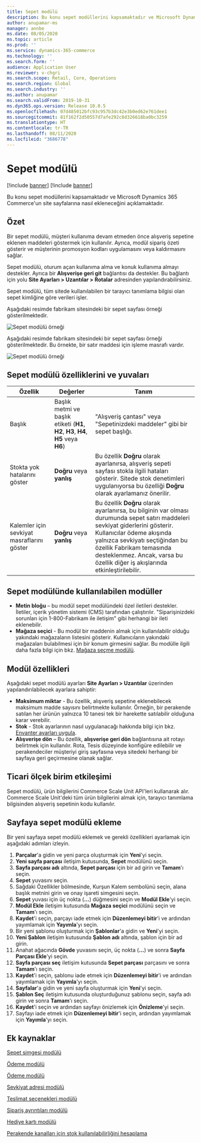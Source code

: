 ```yaml
---
title: Sepet modülü
description: Bu konu sepet modüllerini kapsamaktadır ve Microsoft Dynamics 365 Commerce'un site sayfalarına nasıl ekleneceğini açıklamaktadır.
author: anupamar-ms
manager: annbe
ms.date: 08/05/2020
ms.topic: article
ms.prod: ''
ms.service: dynamics-365-commerce
ms.technology: ''
ms.search.form: ''
audience: Application User
ms.reviewer: v-chgri
ms.search.scope: Retail, Core, Operations
ms.search.region: Global
ms.search.industry: ''
ms.author: anupamar
ms.search.validFrom: 2019-10-31
ms.dyn365.ops.version: Release 10.0.5
ms.openlocfilehash: 07d485012bfc93c957b3dc42e3b0ed62e761dee1
ms.sourcegitcommit: 81f162f2d50557d7afe292c8d326618ba0bc3259
ms.translationtype: HT
ms.contentlocale: tr-TR
ms.lasthandoff: 08/11/2020
ms.locfileid: "3686778"
---
```

# <a name="cart-module"></a>Sepet modülü

[!include [banner](includes/banner.md)]
[!include [banner](includes/preview-banner.md)]

Bu konu sepet modüllerini kapsamaktadır ve Microsoft Dynamics 365 Commerce'un site sayfalarına nasıl ekleneceğini açıklamaktadır.

## <a name="overview"></a>Özet

Bir sepet modülü, müşteri kullanıma devam etmeden önce alışveriş sepetine eklenen maddeleri göstermek için kullanılır. Ayrıca, modül sipariş özeti gösterir ve müşterinin promosyon kodları uygulamasını veya kaldırmasını sağlar.

Sepet modülü, oturum açan kullanıma alma ve konuk kullanıma almayı destekler. Ayrıca bir **Alışverişe geri git** bağlantısı da destekler. Bu bağlantı için yolu **Site Ayarları \> Uzantılar \> Rotalar** adresinden yapılandırabilirsiniz.

Sepet modülü, tüm sitede kullanılabilen bir tarayıcı tanımlama bilgisi olan sepet kimliğine göre verileri işler. 

Aşağıdaki resimde fabrikam sitesindeki bir sepet sayfası örneği gösterilmektedir.

![Sepet modülü örneği](./media/cart2.PNG)

Aşağıdaki resimde fabrikam sitesindeki bir sepet sayfası örneği gösterilmektedir. Bu örnekte, bir satır maddesi için işleme masrafı vardır.

![Sepet modülü örneği](./media/ecommerce-handling-fee.png)

## <a name="cart-module-properties-and-slots"></a>Sepet modülü özelliklerini ve yuvaları

| Özellik | Değerler | Tanım |
|----------------|--------|-------------|
| Başlık | Başlık metmi ve başlık etiketi (**H1**, **H2**, **H3**, **H4**, **H5** veya **H6**) | "Alışveriş çantası" veya "Sepetinizdeki maddeler" gibi bir sepet başlığı. |
| Stokta yok hatalarını göster | **Doğru** veya **yanlış** | Bu özellik **Doğru** olarak ayarlanırsa, alışveriş sepeti sayfası stokla ilgili hataları gösterir. Sitede stok denetimleri uygulanıyorsa bu özelliği **Doğru** olarak ayarlamanız önerilir. |
| Kalemler için sevkiyat masraflarını göster | **Doğru** veya **yanlış** | Bu özellik **Doğru** olarak ayarlanırsa, bu bilginin var olması durumunda sepet satırı maddeleri sevkiyat giderlerini gösterir. Kullanıcılar ödeme akışında yalnızca sevkiyatı seçtiğindan bu özellik Fabrikam temasında desteklenmez. Ancak, varsa bu özellik diğer iş akışlarında etkinleştirilebilir. |

## <a name="modules-that-can-be-used-in-a-cart-module"></a>Sepet modülünde kullanılabilen modüller

- **Metin bloğu** – bu modül sepet modülündeki özel iletileri destekler. İletiler, içerik yönetim sistemi (CMS) tarafından çalıştırılır. "Siparişinizdeki sorunları için 1-800-Fabrikam ile iletişim" gibi herhangi bir ileti eklenebilir.
- **Mağaza seçici** - Bu modül bir maddenin almak için kullanılabilir olduğu yakındaki mağazaların listesini gösterir. Kullanıcıların yakındaki mağazaları bulabilmesi için bir konum girmesini sağlar. Bu modülle ilgili daha fazla bilgi için bkz. [Mağaza seçme modülü](store-selector.md).

## <a name="module-properties"></a>Modül özellikleri

Aşağıdaki sepet modülü ayarları **Site Ayarları \> Uzantılar** üzerinden yapılandırılabilecek ayarlara sahiptir:

- **Maksimum miktar** - Bu özellik, alışveriş sepetine eklenebilecek maksimum madde sayısını belirtmekte kullanılır. Örneğin, bir perakende satılan her ürünün yalnızca 10 tanesi tek bir harekette satılabilir olduğuna karar verebilir.
- **Stok** - Stok ayarlarının nasıl uygulanacağı hakkında bilgi için bkz. [Envanter ayarları uygula](inventory-settings.md).
- **Alışverişe dön** – Bu özellik, **alışverişe geri dön** bağlantısına ait rotayı belirtmek için kullanılır. Rota, Tesis düzeyinde konfigüre edilebilir ve perakendeciler müşteriyi giriş sayfasına veya sitedeki herhangi bir sayfaya geri geçirmesine olanak sağlar.

## <a name="commerce-scale-unit-interaction"></a>Ticari ölçek birim etkileşimi

Sepet modülü, ürün bilgilerini Commerce Scale Unit API'leri kullanarak alır. Commerce Scale Unit'deki tüm ürün bilgilerini almak için, tarayıcı tanımlama bilgisinden alışveriş sepetinin kodu kullanılır.

## <a name="add-a-cart-module-to-a-page"></a>Sayfaya sepet modülü ekleme

Bir yeni sayfaya sepet modülü eklemek ve gerekli özellikleri ayarlamak için aşağıdaki adımları izleyin.

1. **Parçalar**'a gidin ve yeni parça oluşturmak için **Yeni**'yi seçin.
1. **Yeni sayfa parçası** iletişim kutusunda, **Sepet** modülünü seçin.
1. **Sayfa parçası adı** altında, **Sepet parçası** için bir ad girin ve **Tamam**'ı seçin.
1. **Sepet** yuvasını seçin.
1. Sağdaki Özellikler bölmesinde, Kurşun Kalem sembolünü seçin, alana başlık metnini girin ve onay işareti simgesini seçin.
1. **Sepet** yuvası için üç nokta (**...**) düğmesini seçin ve **Modül Ekle**'yi seçin.
1. **Modül Ekle** iletişim kutusunda **Mağaza seçici** modülünü seçin ve **Tamam**'ı seçin.
1. **Kaydet**'i seçin, parçayı iade etmek için **Düzenlemeyi bitir**'i ve ardından yayımlamak için **Yayımla**'yı seçin.
1. Bir yeni şablonu oluşturmak için **Şablonlar**'a gidin ve **Yeni**'yi seçin.
1. **Yeni Şablon** iletişim kutusunda **Şablon adı** altında, şablon için bir ad girin.
1. Anahat ağacında **Gövde** yuvasını seçin, üç nokta (**...**) ve sonra **Sayfa Parçası Ekle**'yi seçin.
1. **Sayfa parçası seç** iletişim kutusunda **Sepet parçası** parçasını ve sonra **Tamam**'ı seçin.
1. **Kaydet**'i seçin, şablonu iade etmek için **Düzenlemeyi bitir**'i ve ardından yayımlamak için **Yayımla**'yı seçin.
1. **Sayfalar**'a gidin ve yeni sayfa oluşturmak için **Yeni**'yi seçin.
1. **Şablon Seç** iletişim kutusunda oluşturduğunuz şablonu seçin, sayfa adı girin ve sonra **Tamam**'ı seçin.
1. **Kaydet**'i seçin ve ardından sayfayı önizlemek için **Önizleme**'yi seçin.
1. Sayfayı iade etmek için **Düzenlemeyi bitir**'i seçin, ardından yayımlamak için **Yayımla**'yı seçin.

## <a name="additional-resources"></a>Ek kaynaklar

[Sepet simgesi modülü](cart-icon-module.md)

[Ödeme modülü](add-checkout-module.md)

[Ödeme modülü](payment-module.md)

[Sevkiyat adresi modülü](ship-address-module.md)

[Teslimat seçenekleri modülü](delivery-options-module.md)

[Sipariş ayrıntıları modülü](order-confirmation-module.md)

[Hediye kartı modülü](add-giftcard.md)

[Perakende kanalları için stok kullanılabilirliğini hesaplama](calculated-inventory-retail-channels.md)
